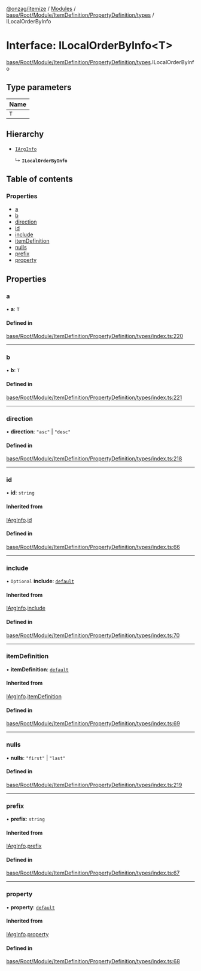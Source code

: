 [@onzag/itemize](../README.md) / [Modules](../modules.md) / [base/Root/Module/ItemDefinition/PropertyDefinition/types](../modules/base_Root_Module_ItemDefinition_PropertyDefinition_types.md) / ILocalOrderByInfo

# Interface: ILocalOrderByInfo\<T\>

[base/Root/Module/ItemDefinition/PropertyDefinition/types](../modules/base_Root_Module_ItemDefinition_PropertyDefinition_types.md).ILocalOrderByInfo

## Type parameters

| Name |
| :------ |
| `T` |

## Hierarchy

- [`IArgInfo`](base_Root_Module_ItemDefinition_PropertyDefinition_types.IArgInfo.md)

  ↳ **`ILocalOrderByInfo`**

## Table of contents

### Properties

- [a](base_Root_Module_ItemDefinition_PropertyDefinition_types.ILocalOrderByInfo.md#a)
- [b](base_Root_Module_ItemDefinition_PropertyDefinition_types.ILocalOrderByInfo.md#b)
- [direction](base_Root_Module_ItemDefinition_PropertyDefinition_types.ILocalOrderByInfo.md#direction)
- [id](base_Root_Module_ItemDefinition_PropertyDefinition_types.ILocalOrderByInfo.md#id)
- [include](base_Root_Module_ItemDefinition_PropertyDefinition_types.ILocalOrderByInfo.md#include)
- [itemDefinition](base_Root_Module_ItemDefinition_PropertyDefinition_types.ILocalOrderByInfo.md#itemdefinition)
- [nulls](base_Root_Module_ItemDefinition_PropertyDefinition_types.ILocalOrderByInfo.md#nulls)
- [prefix](base_Root_Module_ItemDefinition_PropertyDefinition_types.ILocalOrderByInfo.md#prefix)
- [property](base_Root_Module_ItemDefinition_PropertyDefinition_types.ILocalOrderByInfo.md#property)

## Properties

### a

• **a**: `T`

#### Defined in

[base/Root/Module/ItemDefinition/PropertyDefinition/types/index.ts:220](https://github.com/onzag/itemize/blob/73e0c39e/base/Root/Module/ItemDefinition/PropertyDefinition/types/index.ts#L220)

___

### b

• **b**: `T`

#### Defined in

[base/Root/Module/ItemDefinition/PropertyDefinition/types/index.ts:221](https://github.com/onzag/itemize/blob/73e0c39e/base/Root/Module/ItemDefinition/PropertyDefinition/types/index.ts#L221)

___

### direction

• **direction**: ``"asc"`` \| ``"desc"``

#### Defined in

[base/Root/Module/ItemDefinition/PropertyDefinition/types/index.ts:218](https://github.com/onzag/itemize/blob/73e0c39e/base/Root/Module/ItemDefinition/PropertyDefinition/types/index.ts#L218)

___

### id

• **id**: `string`

#### Inherited from

[IArgInfo](base_Root_Module_ItemDefinition_PropertyDefinition_types.IArgInfo.md).[id](base_Root_Module_ItemDefinition_PropertyDefinition_types.IArgInfo.md#id)

#### Defined in

[base/Root/Module/ItemDefinition/PropertyDefinition/types/index.ts:66](https://github.com/onzag/itemize/blob/73e0c39e/base/Root/Module/ItemDefinition/PropertyDefinition/types/index.ts#L66)

___

### include

• `Optional` **include**: [`default`](../classes/base_Root_Module_ItemDefinition_Include.default.md)

#### Inherited from

[IArgInfo](base_Root_Module_ItemDefinition_PropertyDefinition_types.IArgInfo.md).[include](base_Root_Module_ItemDefinition_PropertyDefinition_types.IArgInfo.md#include)

#### Defined in

[base/Root/Module/ItemDefinition/PropertyDefinition/types/index.ts:70](https://github.com/onzag/itemize/blob/73e0c39e/base/Root/Module/ItemDefinition/PropertyDefinition/types/index.ts#L70)

___

### itemDefinition

• **itemDefinition**: [`default`](../classes/base_Root_Module_ItemDefinition.default.md)

#### Inherited from

[IArgInfo](base_Root_Module_ItemDefinition_PropertyDefinition_types.IArgInfo.md).[itemDefinition](base_Root_Module_ItemDefinition_PropertyDefinition_types.IArgInfo.md#itemdefinition)

#### Defined in

[base/Root/Module/ItemDefinition/PropertyDefinition/types/index.ts:69](https://github.com/onzag/itemize/blob/73e0c39e/base/Root/Module/ItemDefinition/PropertyDefinition/types/index.ts#L69)

___

### nulls

• **nulls**: ``"first"`` \| ``"last"``

#### Defined in

[base/Root/Module/ItemDefinition/PropertyDefinition/types/index.ts:219](https://github.com/onzag/itemize/blob/73e0c39e/base/Root/Module/ItemDefinition/PropertyDefinition/types/index.ts#L219)

___

### prefix

• **prefix**: `string`

#### Inherited from

[IArgInfo](base_Root_Module_ItemDefinition_PropertyDefinition_types.IArgInfo.md).[prefix](base_Root_Module_ItemDefinition_PropertyDefinition_types.IArgInfo.md#prefix)

#### Defined in

[base/Root/Module/ItemDefinition/PropertyDefinition/types/index.ts:67](https://github.com/onzag/itemize/blob/73e0c39e/base/Root/Module/ItemDefinition/PropertyDefinition/types/index.ts#L67)

___

### property

• **property**: [`default`](../classes/base_Root_Module_ItemDefinition_PropertyDefinition.default.md)

#### Inherited from

[IArgInfo](base_Root_Module_ItemDefinition_PropertyDefinition_types.IArgInfo.md).[property](base_Root_Module_ItemDefinition_PropertyDefinition_types.IArgInfo.md#property)

#### Defined in

[base/Root/Module/ItemDefinition/PropertyDefinition/types/index.ts:68](https://github.com/onzag/itemize/blob/73e0c39e/base/Root/Module/ItemDefinition/PropertyDefinition/types/index.ts#L68)
